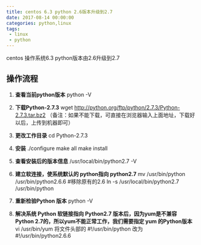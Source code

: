 ```yaml
---
title: centos 6.3 python 2.6版本升级到2.7
date: 2017-08-14 00:00:00
categories: python,linux
tags:
 - linux
 - python
---
```


centos 操作系统6.3 python版本由2.6升级到2.7

 <!-- more -->

## 操作流程

1. **查看当前python版本**
python  -V

2. **下载Python-2.7.3**
wget http://python.org/ftp/python/2.7.3/Python-2.7.3.tar.bz2
（备注：如果不能下载，可直接在浏览器输入上面地址，下载好以后，上传到机器即可）

3. **更改工作目录**
cd Python-2.7.3

4. **安装**
./configure
make all
make install

5. **查看安装后的版本信息**
/usr/local/bin/python2.7 -V

6. **建立软连接，使系统默认的 python指向 python2.7**
mv /usr/bin/python /usr/bin/python2.6.6 #移除原有的2.6
ln -s /usr/local/bin/python2.7 /usr/bin/python

7. **重新检验Python 版本**
python -V

8. **解决系统 Python 软链接指向 Python2.7 版本后，因为yum是不兼容 Python 2.7的，所以yum不能正常工作，我们需要指定 yum 的Python版本**
vi /usr/bin/yum
将文件头部的 #!/usr/bin/python 改为 #!/usr/bin/python2.6.6